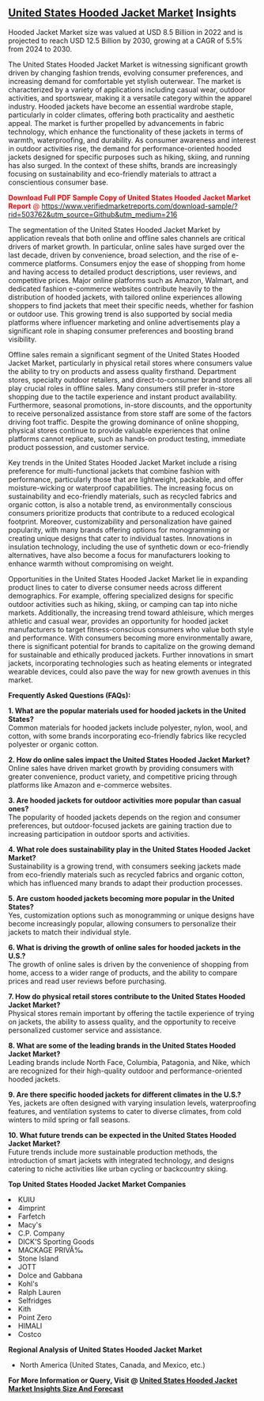<h2><a href="https://www.verifiedmarketreports.com/download-sample/?rid=503762&amp;utm_source=Github&amp;utm_medium=216" target="_blank">United States Hooded Jacket Market</a> Insights</h2><p>Hooded Jacket Market size was valued at USD 8.5 Billion in 2022 and is projected to reach USD 12.5 Billion by 2030, growing at a CAGR of 5.5% from 2024 to 2030.</p><p><p>The United States Hooded Jacket Market is witnessing significant growth driven by changing fashion trends, evolving consumer preferences, and increasing demand for comfortable yet stylish outerwear. The market is characterized by a variety of applications including casual wear, outdoor activities, and sportswear, making it a versatile category within the apparel industry. Hooded jackets have become an essential wardrobe staple, particularly in colder climates, offering both practicality and aesthetic appeal. The market is further propelled by advancements in fabric technology, which enhance the functionality of these jackets in terms of warmth, waterproofing, and durability. As consumer awareness and interest in outdoor activities rise, the demand for performance-oriented hooded jackets designed for specific purposes such as hiking, skiing, and running has also surged. In the context of these shifts, brands are increasingly focusing on sustainability and eco-friendly materials to attract a conscientious consumer base.<p><span class=""><span style="color: #ff0000;"><strong>Download Full PDF Sample Copy of United States Hooded Jacket Market Report</strong> @ </span><a href="https://www.verifiedmarketreports.com/download-sample/?rid=503762&amp;utm_source=Github&amp;utm_medium=216" target="_blank">https://www.verifiedmarketreports.com/download-sample/?rid=503762&amp;utm_source=Github&amp;utm_medium=216</a></span></p><p>The segmentation of the United States Hooded Jacket Market by application reveals that both online and offline sales channels are critical drivers of market growth. In particular, online sales have surged over the last decade, driven by convenience, broad selection, and the rise of e-commerce platforms. Consumers enjoy the ease of shopping from home and having access to detailed product descriptions, user reviews, and competitive prices. Major online platforms such as Amazon, Walmart, and dedicated fashion e-commerce websites contribute heavily to the distribution of hooded jackets, with tailored online experiences allowing shoppers to find jackets that meet their specific needs, whether for fashion or outdoor use. This growing trend is also supported by social media platforms where influencer marketing and online advertisements play a significant role in shaping consumer preferences and boosting brand visibility.<p>Offline sales remain a significant segment of the United States Hooded Jacket Market, particularly in physical retail stores where consumers value the ability to try on products and assess quality firsthand. Department stores, specialty outdoor retailers, and direct-to-consumer brand stores all play crucial roles in offline sales. Many consumers still prefer in-store shopping due to the tactile experience and instant product availability. Furthermore, seasonal promotions, in-store discounts, and the opportunity to receive personalized assistance from store staff are some of the factors driving foot traffic. Despite the growing dominance of online shopping, physical stores continue to provide valuable experiences that online platforms cannot replicate, such as hands-on product testing, immediate product possession, and customer service.<p>Key trends in the United States Hooded Jacket Market include a rising preference for multi-functional jackets that combine fashion with performance, particularly those that are lightweight, packable, and offer moisture-wicking or waterproof capabilities. The increasing focus on sustainability and eco-friendly materials, such as recycled fabrics and organic cotton, is also a notable trend, as environmentally conscious consumers prioritize products that contribute to a reduced ecological footprint. Moreover, customizability and personalization have gained popularity, with many brands offering options for monogramming or creating unique designs that cater to individual tastes. Innovations in insulation technology, including the use of synthetic down or eco-friendly alternatives, have also become a focus for manufacturers looking to enhance warmth without compromising on weight.<p>Opportunities in the United States Hooded Jacket Market lie in expanding product lines to cater to diverse consumer needs across different demographics. For example, offering specialized designs for specific outdoor activities such as hiking, skiing, or camping can tap into niche markets. Additionally, the increasing trend toward athleisure, which merges athletic and casual wear, provides an opportunity for hooded jacket manufacturers to target fitness-conscious consumers who value both style and performance. With consumers becoming more environmentally aware, there is significant potential for brands to capitalize on the growing demand for sustainable and ethically produced jackets. Further innovations in smart jackets, incorporating technologies such as heating elements or integrated wearable devices, could also pave the way for new growth avenues in this market.<p><strong>Frequently Asked Questions (FAQs):</strong></p><p><strong>1. What are the popular materials used for hooded jackets in the United States?</strong><br>Common materials for hooded jackets include polyester, nylon, wool, and cotton, with some brands incorporating eco-friendly fabrics like recycled polyester or organic cotton.</p><p><strong>2. How do online sales impact the United States Hooded Jacket Market?</strong><br>Online sales have driven market growth by providing consumers with greater convenience, product variety, and competitive pricing through platforms like Amazon and e-commerce websites.</p><p><strong>3. Are hooded jackets for outdoor activities more popular than casual ones?</strong><br>The popularity of hooded jackets depends on the region and consumer preferences, but outdoor-focused jackets are gaining traction due to increasing participation in outdoor sports and activities.</p><p><strong>4. What role does sustainability play in the United States Hooded Jacket Market?</strong><br>Sustainability is a growing trend, with consumers seeking jackets made from eco-friendly materials such as recycled fabrics and organic cotton, which has influenced many brands to adapt their production processes.</p><p><strong>5. Are custom hooded jackets becoming more popular in the United States?</strong><br>Yes, customization options such as monogramming or unique designs have become increasingly popular, allowing consumers to personalize their jackets to match their individual style.</p><p><strong>6. What is driving the growth of online sales for hooded jackets in the U.S.?</strong><br>The growth of online sales is driven by the convenience of shopping from home, access to a wider range of products, and the ability to compare prices and read user reviews before purchasing.</p><p><strong>7. How do physical retail stores contribute to the United States Hooded Jacket Market?</strong><br>Physical stores remain important by offering the tactile experience of trying on jackets, the ability to assess quality, and the opportunity to receive personalized customer service and assistance.</p><p><strong>8. What are some of the leading brands in the United States Hooded Jacket Market?</strong><br>Leading brands include North Face, Columbia, Patagonia, and Nike, which are recognized for their high-quality outdoor and performance-oriented hooded jackets.</p><p><strong>9. Are there specific hooded jackets for different climates in the U.S.?</strong><br>Yes, jackets are often designed with varying insulation levels, waterproofing features, and ventilation systems to cater to diverse climates, from cold winters to mild spring or fall seasons.</p><p><strong>10. What future trends can be expected in the United States Hooded Jacket Market?</strong><br>Future trends include more sustainable production methods, the introduction of smart jackets with integrated technology, and designs catering to niche activities like urban cycling or backcountry skiing.</p></p><p><strong>Top United States Hooded Jacket Market Companies</strong></p><div data-test-id=""><p><li>KUIU</li><li> 4imprint</li><li> Farfetch</li><li> Macy's</li><li> C.P. Company</li><li> DICK'S Sporting Goods</li><li> MACKAGE PRIVÃ‰</li><li> Stone Island</li><li> JOTT</li><li> Dolce and Gabbana</li><li> Kohl's</li><li> Ralph Lauren</li><li> Selfridges</li><li> Kith</li><li> Point Zero</li><li> HIMALI</li><li> Costco</li></p><div><strong>Regional Analysis of&nbsp;United States Hooded Jacket Market</strong></div><ul><li dir="ltr"><p dir="ltr">North America&nbsp;(United States, Canada, and Mexico, etc.)</p></li></ul><p><strong>For More Information or Query, Visit @&nbsp;</strong><strong><a href="https://www.verifiedmarketreports.com/product/hooded-jacket-market/?utm_source=Github&amp;utm_medium=216" target="_blank">United States Hooded Jacket Market Insights Size And Forecast</a></strong></p></div>
